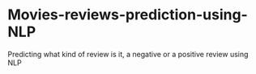 # Movies-reviews-prediction-using-NLP
Predicting what kind of review is it, a negative or a positive review using NLP
